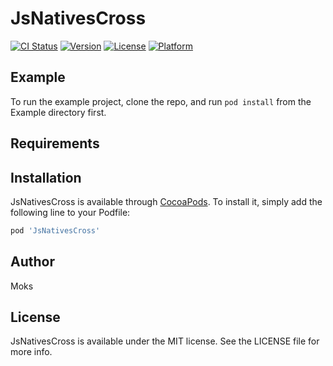 # JsNativesCross

[![CI Status](https://img.shields.io/travis/726676435@qq.com/JsNativesCross.svg?style=flat)](https://travis-ci.org/726676435@qq.com/JsNativesCross)
[![Version](https://img.shields.io/cocoapods/v/JsNativesCross.svg?style=flat)](https://cocoapods.org/pods/JsNativesCross)
[![License](https://img.shields.io/cocoapods/l/JsNativesCross.svg?style=flat)](https://cocoapods.org/pods/JsNativesCross)
[![Platform](https://img.shields.io/cocoapods/p/JsNativesCross.svg?style=flat)](https://cocoapods.org/pods/JsNativesCross)

## Example

To run the example project, clone the repo, and run `pod install` from the Example directory first.

## Requirements

## Installation

JsNativesCross is available through [CocoaPods](https://cocoapods.org). To install
it, simply add the following line to your Podfile:

```ruby
pod 'JsNativesCross'
```

## Author

Moks

## License

JsNativesCross is available under the MIT license. See the LICENSE file for more info.
